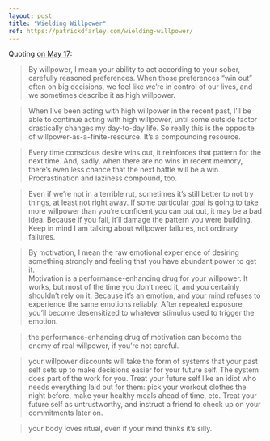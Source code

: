 ```yaml
---
layout: post
title: "Wielding Willpower"
ref: https://patrickdfarley.com/wielding-willpower/
---
```


Quoting [on May 17](https://patrickdfarley.com/wielding-willpower/):

> By willpower, I mean your ability to act according to your sober, carefully reasoned preferences. When those preferences “win out” often on big decisions, we feel like we’re in control of our lives, and we sometimes describe it as high willpower.

> When I’ve been acting with high willpower in the recent past, I’ll be able to continue acting with high willpower, until some outside factor drastically changes my day-to-day life. So really this is the opposite of willpower-as-a-finite-resource. It’s a compounding resource.

> Every time conscious desire wins out, it reinforces that pattern for the next time. And, sadly, when there are no wins in recent memory, there’s even less chance that the next battle will be a win. Procrastination and laziness compound, too.

> Even if we’re not in a terrible rut, sometimes it’s still better to not try things, at least not right away. If some particular goal is going to take more willpower than you’re confident you can put out, it may be a bad idea. Because if you fail, it’ll damage the pattern you were building. Keep in mind I am talking about willpower failures, not ordinary failures.

> By motivation, I mean the raw emotional experience of desiring something strongly and feeling that you have abundant power to get it.<br>Motivation is a performance-enhancing drug for your willpower. It works, but most of the time you don’t need it, and you certainly shouldn’t rely on it. Because it’s an emotion, and your mind refuses to experience the same emotions reliably. After repeated exposure, you’ll become desensitized to whatever stimulus used to trigger the emotion.

> the performance-enhancing drug of motivation can become the enemy of real willpower, if you’re not careful.

> your willpower discounts will take the form of systems that your past self sets up to make decisions easier for your future self. The system does part of the work for you. Treat your future self like an idiot who needs everything laid out for them: pick your workout clothes the night before, make your healthy meals ahead of time, etc. Treat your future self as untrustworthy, and instruct a friend to check up on your commitments later on.

> your body loves ritual, even if your mind thinks it’s silly.
